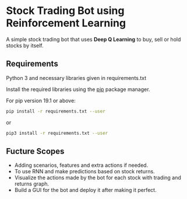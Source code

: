 # Stock Trading Bot using Reinforcement Learning

A simple stock trading bot that uses **Deep Q Learning** to buy, sell or hold stocks by itself.

## Requirements

Python 3 and necessary libraries given in requirements.txt 

Install the required libraries using the [pip](https://pip.pypa.io/en/stable/) package manager.

For pip version 19.1 or above:

~~~bash
pip install -r requirements.txt --user
~~~

or

~~~bash
pip3 install -r requirements.txt --user
~~~

## Fucture Scopes

* Adding scenarios, features and extra actions if needed. 
* To use RNN and make predictions based on stock returns.
* Visualize the actions made by the bot for each stock with trading and returns graph.
* Build a GUI for the bot and deploy it after making it perfect.